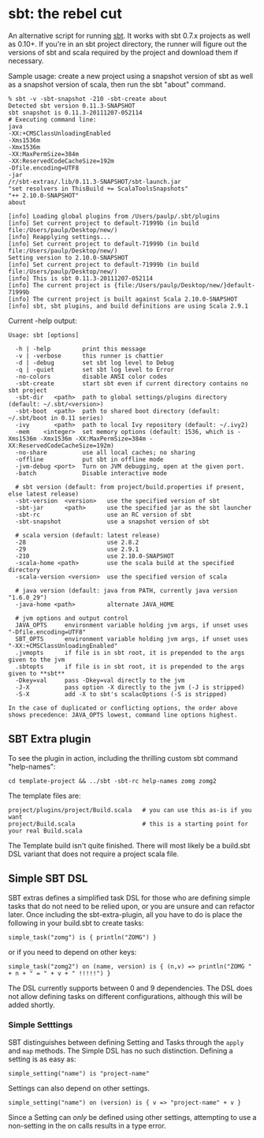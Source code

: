 sbt: the rebel cut
==================

An alternative script for running [sbt](https://github.com/harrah/xsbt).
It works with sbt 0.7.x projects as well as 0.10+. If you're in an sbt
project directory, the runner will figure out the versions of sbt and
scala required by the project and download them if necessary.

Sample usage: create a new project using a snapshot version of sbt as
well as a snapshot version of scala, then run the sbt "about" command.

    % sbt -v -sbt-snapshot -210 -sbt-create about
    Detected sbt version 0.11.3-SNAPSHOT
    sbt snapshot is 0.11.3-20111207-052114
    # Executing command line:
    java
    -XX:+CMSClassUnloadingEnabled
    -Xms1536m
    -Xmx1536m
    -XX:MaxPermSize=384m
    -XX:ReservedCodeCacheSize=192m
    -Dfile.encoding=UTF8
    -jar
    /r/sbt-extras/.lib/0.11.3-SNAPSHOT/sbt-launch.jar
    "set resolvers in ThisBuild += ScalaToolsSnapshots"
    "++ 2.10.0-SNAPSHOT"
    about

    [info] Loading global plugins from /Users/paulp/.sbt/plugins
    [info] Set current project to default-71999b (in build file:/Users/paulp/Desktop/new/)
    [info] Reapplying settings...
    [info] Set current project to default-71999b (in build file:/Users/paulp/Desktop/new/)
    Setting version to 2.10.0-SNAPSHOT
    [info] Set current project to default-71999b (in build file:/Users/paulp/Desktop/new/)
    [info] This is sbt 0.11.3-20111207-052114
    [info] The current project is {file:/Users/paulp/Desktop/new/}default-71999b
    [info] The current project is built against Scala 2.10.0-SNAPSHOT
    [info] sbt, sbt plugins, and build definitions are using Scala 2.9.1

Current -help output:

    Usage: sbt [options]

      -h | -help         print this message
      -v | -verbose      this runner is chattier
      -d | -debug        set sbt log level to Debug
      -q | -quiet        set sbt log level to Error
      -no-colors         disable ANSI color codes
      -sbt-create        start sbt even if current directory contains no sbt project
      -sbt-dir   <path>  path to global settings/plugins directory (default: ~/.sbt/<version>)
      -sbt-boot  <path>  path to shared boot directory (default: ~/.sbt/boot in 0.11 series)
      -ivy       <path>  path to local Ivy repository (default: ~/.ivy2)
      -mem    <integer>  set memory options (default: 1536, which is -Xms1536m -Xmx1536m -XX:MaxPermSize=384m -XX:ReservedCodeCacheSize=192m)
      -no-share          use all local caches; no sharing
      -offline           put sbt in offline mode
      -jvm-debug <port>  Turn on JVM debugging, open at the given port.
      -batch             Disable interactive mode

      # sbt version (default: from project/build.properties if present, else latest release)
      -sbt-version  <version>   use the specified version of sbt
      -sbt-jar      <path>      use the specified jar as the sbt launcher
      -sbt-rc                   use an RC version of sbt
      -sbt-snapshot             use a snapshot version of sbt

      # scala version (default: latest release)
      -28                       use 2.8.2
      -29                       use 2.9.1
      -210                      use 2.10.0-SNAPSHOT
      -scala-home <path>        use the scala build at the specified directory
      -scala-version <version>  use the specified version of scala

      # java version (default: java from PATH, currently java version "1.6.0_29")
      -java-home <path>         alternate JAVA_HOME

      # jvm options and output control
      JAVA_OPTS     environment variable holding jvm args, if unset uses "-Dfile.encoding=UTF8"
      SBT_OPTS      environment variable holding jvm args, if unset uses "-XX:+CMSClassUnloadingEnabled"
      .jvmopts      if file is in sbt root, it is prepended to the args given to the jvm
      .sbtopts      if file is in sbt root, it is prepended to the args given to **sbt**
      -Dkey=val     pass -Dkey=val directly to the jvm
      -J-X          pass option -X directly to the jvm (-J is stripped)
      -S-X          add -X to sbt's scalacOptions (-S is stripped)

    In the case of duplicated or conflicting options, the order above
    shows precedence: JAVA_OPTS lowest, command line options highest.

## SBT Extra plugin

To see the plugin in action, including the thrilling custom sbt command "help-names":

    cd template-project && ../sbt -sbt-rc help-names zomg zomg2
    
The template files are:

    project/plugins/project/Build.scala   # you can use this as-is if you want
    project/Build.scala                   # this is a starting point for your real Build.scala

The Template build isn't quite finished.  There will most likely be a build.sbt DSL variant that does not require a project scala file.

## Simple SBT DSL

SBT extras defines a simplified task DSL for those who are defining simple tasks that do not need to be relied upon, or you are unsure and can refactor later.   Once including the sbt-extra-plugin, all you have to do is place the following in your build.sbt to create tasks:

    simple_task("zomg") is { println("ZOMG") }

or if you need to depend on other keys:

    simple_task("zomg2") on (name, version) is { (n,v) => println("ZOMG " + n + " = " + v + " !!!!!") }

The DSL currently supports between 0 and 9 dependencies.  The DSL does not allow defining tasks on different configurations, although this will be added shortly.

### Simple Setttings

SBT distinguishes between defining Setting and Tasks through the `apply` and `map` methods.   The Simple DSL has no such distinction.   Defining a setting is as easy as:

    simple_setting("name") is "project-name"

Settings can also depend on other settings.

    simple_setting("name") on (version) is { v => "project-name" + v }

Since a Setting can *only* be defined using other settings, attempting to use a non-setting in the on calls results in a type error.
